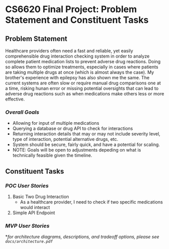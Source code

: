 # CS6620 Final Project: Problem Statement and Constituent Tasks
## Problem Statement
Healthcare providers often need a fast and reliable, yet easily comprehensible drug interaction checking system in order to analyze complete patient medication lists to prevent adverse drug reactions. Doing so allows them to optimize treatments, especially in cases where patients are taking multiple drugs at once (which is almost always the case). My brother's experience with epilepsy has also shown me the same. The current systems are often slow or require manual drug comparisons one at a time, risking hunan error or missing potential oversights that can lead to adverse drug reactions such as when medications make others less or more effective.

### *Overall Goals*
* Allowing for input of multiple medications
* Querying a database or drug API to check for interactions
* Returning interaction details that may or may not include severity level, type of interaction, potential alternative drugs, etc.
* System should be secure, fairly quick, and have a potential for scaling.
* NOTE: Goals will be open to adjustments depeding on what is technically feasible given the timeline.

## Constituent Tasks
### *POC User Stories*
1. Basic Two Drug Interaction
    * As a healthcare provider, I need to check if two specific medications would interact
2. Simple API Endpoint

### *MVP User Stories*

**for architecture diagrams, descriptions, and tradeoff options, please see `docs/architecture.pdf`*